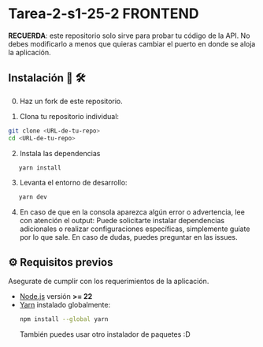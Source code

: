 # Tarea-2-s1-25-2 FRONTEND
**RECUERDA**: este repositorio solo sirve para probar tu código de la API. No debes modificarlo a menos que quieras cambiar el puerto en donde se aloja la aplicación. 

## Instalación 👷 🛠️

0. Haz un fork de este repositorio.
   
1. Clona tu repositorio individual:
  ```bash
  git clone <URL-de-tu-repo>
  cd <URL-de-tu-repo>
  ```
2. Instala las dependencias
```bash
   yarn install
```
3. Levanta el entorno de desarrollo:
```bash
   yarn dev
```
4. En caso de que en la consola aparezca algún error o advertencia, lee con atención el output:
Puede solicitarte instalar dependencias adicionales o realizar configuraciones específicas, simplemente guíate por lo que sale. En caso de dudas, puedes preguntar en las issues.

## ⚙️ Requisitos previos
Asegurate de cumplir con los requerimientos de la aplicación.
- [Node.js](https://nodejs.org/) versión **>= 22**
- [Yarn](https://yarnpkg.com/) instalado globalmente:  
  ```bash
  npm install --global yarn
  ```
  También puedes usar otro instalador de paquetes :D
